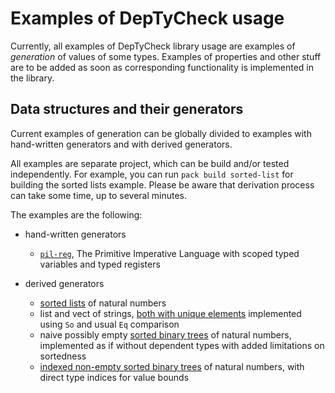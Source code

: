 # Examples of DepTyCheck usage

Currently, all examples of DepTyCheck library usage are examples of *generation* of values of some types.
Examples of properties and other stuff are to be added as soon as corresponding functionality is implemented in the library.

## Data structures and their generators

Current examples of generation can be globally divided to examples with hand-written generators and with derived generators.

All examples are separate project, which can be build and/or tested independently.
For example, you can run `pack build sorted-list` for building the sorted lists example.
Please be aware that derivation process can take some time, up to several minutes.

The examples are the following:

- hand-written generators

  - [`pil-reg`](pil-reg/), The Primitive Imperative Language with scoped typed variables and typed registers

- derived generators

  - [sorted lists](sorted-list/) of natural numbers
  - list and vect of strings, [both with unique elements](uniq-list/) implemented using `So` and usual `Eq` comparison
  - naive possibly empty [sorted binary trees](sorted-tree-naive/) of natural numbers, implemented as if without dependent types
    with added limitations on sortedness
  - [indexed non-empty sorted binary trees](sorted-tree-indexed/) of natural numbers, with direct type indices for value bounds
